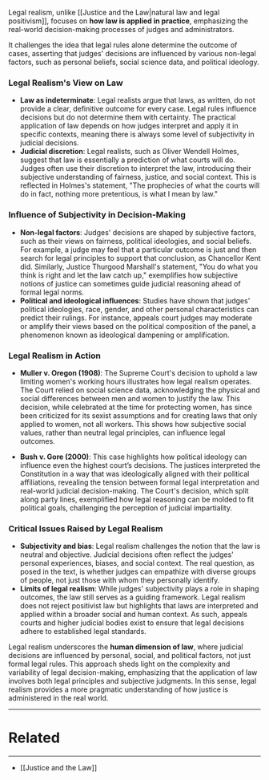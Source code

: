 Legal realism, unlike [[Justice and the Law|natural law and legal positivism]], focuses on **how law is applied in practice**, emphasizing the real-world decision-making processes of judges and administrators. 

It challenges the idea that legal rules alone determine the outcome of cases, asserting that judges' decisions are influenced by various non-legal factors, such as personal beliefs, social science data, and political ideology.
### Legal Realism's View on Law
- **Law as indeterminate**: Legal realists argue that laws, as written, do not provide a clear, definitive outcome for every case. Legal rules influence decisions but do not determine them with certainty. The practical application of law depends on how judges interpret and apply it in specific contexts, meaning there is always some level of subjectivity in judicial decisions.
- **Judicial discretion**: Legal realists, such as Oliver Wendell Holmes, suggest that law is essentially a prediction of what courts will do. Judges often use their discretion to interpret the law, introducing their subjective understanding of fairness, justice, and social context. This is reflected in Holmes's statement, "The prophecies of what the courts will do in fact, nothing more pretentious, is what I mean by law."
  
### Influence of Subjectivity in Decision-Making
- **Non-legal factors**: Judges' decisions are shaped by subjective factors, such as their views on fairness, political ideologies, and social beliefs. For example, a judge may feel that a particular outcome is just and then search for legal principles to support that conclusion, as Chancellor Kent did. Similarly, Justice Thurgood Marshall's statement, "You do what you think is right and let the law catch up," exemplifies how subjective notions of justice can sometimes guide judicial reasoning ahead of formal legal norms.
- **Political and ideological influences**: Studies have shown that judges' political ideologies, race, gender, and other personal characteristics can predict their rulings. For instance, appeals court judges may moderate or amplify their views based on the political composition of the panel, a phenomenon known as ideological dampening or amplification.

### Legal Realism in Action
- **Muller v. Oregon (1908)**: The Supreme Court's decision to uphold a law limiting women's working hours illustrates how legal realism operates. The Court relied on social science data, acknowledging the physical and social differences between men and women to justify the law. This decision, while celebrated at the time for protecting women, has since been criticized for its sexist assumptions and for creating laws that only applied to women, not all workers. This shows how subjective social values, rather than neutral legal principles, can influence legal outcomes.
  
- **Bush v. Gore (2000)**: This case highlights how political ideology can influence even the highest court’s decisions. The justices interpreted the Constitution in a way that was ideologically aligned with their political affiliations, revealing the tension between formal legal interpretation and real-world judicial decision-making. The Court's decision, which split along party lines, exemplified how legal reasoning can be molded to fit political goals, challenging the perception of judicial impartiality.

### Critical Issues Raised by Legal Realism
- **Subjectivity and bias**: Legal realism challenges the notion that the law is neutral and objective. Judicial decisions often reflect the judges' personal experiences, biases, and social context. The real question, as posed in the text, is whether judges can empathize with diverse groups of people, not just those with whom they personally identify.
- **Limits of legal realism**: While judges' subjectivity plays a role in shaping outcomes, the law still serves as a guiding framework. Legal realism does not reject positivist law but highlights that laws are interpreted and applied within a broader social and human context. As such, appeals courts and higher judicial bodies exist to ensure that legal decisions adhere to established legal standards.

Legal realism underscores the **human dimension of law**, where judicial decisions are influenced by personal, social, and political factors, not just formal legal rules. This approach sheds light on the complexity and variability of legal decision-making, emphasizing that the application of law involves both legal principles and subjective judgments. In this sense, legal realism provides a more pragmatic understanding of how justice is administered in the real world.

---
# Related
---
- [[Justice and the Law]]